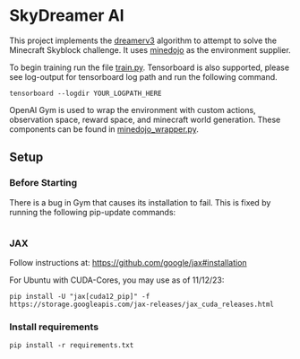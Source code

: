 # SkyDreamer AI
This project implements the [dreamerv3](https://danijar.com/project/dreamerv3/) algorithm to attempt to solve the Minecraft Skyblock challenge. It uses [minedojo](https://minedojo.org) as the environment supplier. 

To begin training run the file [train.py](./train.py). Tensorboard is also supported, please see log-output for tensorboard log path and run the following command.
```
tensorboard --logdir YOUR_LOGPATH_HERE
```

OpenAI Gym is used to wrap the environment with custom actions, observation space, reward space, and minecraft world generation. These components can be found in [minedojo_wrapper.py](./minedojo_wrapper.py).

## Setup

### Before Starting
There is a bug in Gym that causes its installation to fail. This is fixed by running the following pip-update commands:
```

```

### JAX
Follow instructions at: https://github.com/google/jax#installation

For Ubuntu with CUDA-Cores, you may use as of 11/12/23:
```
pip install -U "jax[cuda12_pip]" -f https://storage.googleapis.com/jax-releases/jax_cuda_releases.html
```

### Install requirements
```
pip install -r requirements.txt
```

